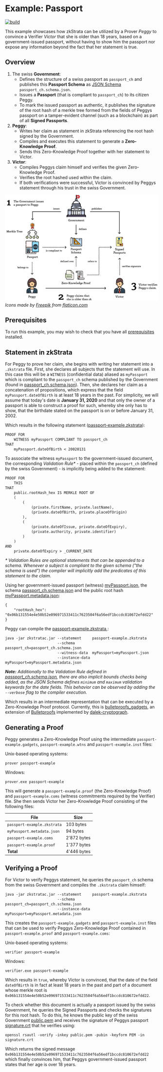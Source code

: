 # Example: Passport
[![build](https://github.com/MarcKloter/zkStrata/workflows/example%3A%20passport/badge.svg)](https://github.com/MarcKloter/zkStrata/actions?query=workflow:"example:+passport")

This example showcases how zkStrata can be utilized by a Prover _Peggy_ to convince a Verifier _Victor_ that she is older than 18 years, based on a government-issued passport, without having to show him the passport nor expose any information beyond the fact that her statement is true.  

## Overview
1) The swiss **Government**: 
   - Defines the structure of a swiss passport as `passport_ch` and publishes this **Passport Schema** as [JSON Schema](https://json-schema.org/) `passport_ch.schema.json`. 
   - Issues a **Passport** (that is compliant to `passport_ch`) to its citizen Peggy.
   - To mark the issued passport as authentic, it publishes the signature of the root hash of a merkle tree formed from the fields of Peggys passport on a tamper-evident channel (such as a blockchain) as part of all **Signed Passports**.
2) **Peggy**:
   - Writes her claim as statement in zkStrata referencing the root hash signed by the Government.
   - Compiles and executes this statement to generate a **Zero-Knowledge Proof**.
   - Sends this Zero-Knowledge Proof together with her statement to Victor.
3) **Victor**:
   - Compiles Peggys claim himself and verifies the given Zero-Knowledge Proof.
   - Verifies the root hashed used within the claim.
   - If both verifications were successful, Victor is convinced by Peggys statement through his trust in the swiss Government.

![overview](overview.jpg)
_Icons made by [Freepik](https://www.flaticon.com/authors/freepik) from [flaticon.com](https://www.flaticon.com)_

## Prerequisites
To run this example, you may wish to check that you have all [prerequisites](../) installed.

## Statement in zkStrata
For Peggy to prove her claim, she begins with writing her statement into a `.zkstrata` file. First, she declares all subjects that the statement will use. In this case this will be a `WITNESS` (confidential data) aliased as `myPassport` which is compliant to the `passport_ch` schema published by the Government (found in [passport_ch.schema.json](passport_ch.schema.json)). Then, she declares her claim as a concatenation of propositions, which express that the field `myPassport.dateOfBirth` is at least 18 years in the past. For simplicity, we will assume that today's date is **January 31, 2020** and that only the owner of a passport is able to construct a proof for such, whereby she only has to show, that the birthdate stated on the passport is on or before January 31, 2002.

Which results in the following statement ([passport-example.zkstrata](passport-example.zkstrata)):

```
PROOF FOR
    WITNESS myPassport COMPLIANT TO passport_ch
THAT
    myPassport.dateOfBirth < 20020131
```

To associate the witness `myPassport` to the government-issued document, the corresponding _Validation Rule*_ - placed within the `passport_ch` (defined by the swiss Government) - is implicitly being added to the statement:

```
PROOF FOR 
    THIS 
THAT 
    public.rootHash_hex IS MERKLE ROOT OF 
    (
        (
            (private.firstName, private.lastName), 
            (private.dateOfBirth, private.placeOfOrigin)
        ),
        (
            (private.dateOfIssue, private.dateOfExpiry), 
            (private.authority, private.identifier)
        )
    )
AND
    private.dateOfExpiry > _CURRENT_DATE
```
_* Validation Rules are optional statements that can be appended to a schema. Whenever a subject is compliant to the given schema ("the schema is used") the compiler will implicitly add the predicates of this statement to the claim._

Using her government-issued passport (witness) [myPassport.json](myPassport.json), the schema [passport_ch.schema.json](passport_ch.schema.json) and the public root hash [myPassport.metadata.json](myPassport.metadata.json):

```
{
    "rootHash_hex": "0x06b131554e4e50b52e096971533411c7623504f6a56edf1bccdc810672efdd22"
}
```

Peggy can compile the [passport-example.zkstrata](passport-example.zkstrata),:

```
java -jar zkstratac.jar --statement     passport-example.zkstrata
                        --schema        passport_ch=passport_ch.schema.json
                        --witness-data  myPassport=myPassport.json
                        --instance-data myPassport=myPassport.metadata.json
```

_**Note:** Additionally to the Validation Rule defined in [passport_ch.schema.json](passport_ch.schema.json), there are also implicit bounds checks being added, as the JSON Schema defines `minimum` and `maximum` validation keywords for the date fields. This behavior can be observed by adding the `--verbose` flag to the compiler execution._ 

Which results in an intermediate representation that can be executed by a Zero-Knowledge Proof protocol. Currently, this is [bulletproofs_gadgets](https://github.com/MarcKloter/bulletproofs_gadgets), an extension of [Bulletproofs](https://crypto.stanford.edu/bulletproofs/) implemented by [dalek-cryptograph](https://github.com/dalek-cryptography/bulletproofs).

## Generating a Proof
Peggy generates a Zero-Knowledge Proof using the intermediate `passport-example.gadgets`, `passport-example.wtns` and `passport-example.inst` files:

Unix-based operating systems:
```
prover passport-example
```

Windows:
```
prover.exe passport-example
```

This will generate a `passport-example.proof` (the Zero-Knowledge Proof) and `passport-example.coms` (witness commitments required by the Verifier) file. She then sends Victor her Zero-Knowledge Proof consisting of the following files:

| File | Size |
| ---- | ---- |
| `passport-example.zkstrata` | 103 bytes |
| `myPassport.metadata.json` | 94 bytes |
| `passport-example.coms` | 2'872 bytes |
| `passport-example.proof` | 1'377 bytes |
| **Total** | 4'446 bytes |

## Verifying a Proof
For Victor to verify Peggys statement, he queries the `passport_ch` schema from the swiss Government and compiles the `.zkstrata` claim himself:

```
java -jar zkstratac.jar --statement     passport-example.zkstrata
                        --schema        passport_ch=passport_ch.schema.json
                        --instance-data myPassport=myPassport.metadata.json
```

This creates the `passport-example.gadgets` and `passport-example.inst` files that can be used to verify Peggys Zero-Knowledge Proof contained in `passport-example.proof` and `passport-example.coms`:

Unix-based operating systems:
```
verifier passport-example
```

Windows:
```
verifier.exe passport-example
```

Which results in `true`, whereby Victor is convinced, that the date of the field `dateOfBirth` is in fact at least 18 years in the past and part of a document whose merkle root is `0x06b131554e4e50b52e096971533411c7623504f6a56edf1bccdc810672efdd22`. 

To check whether this document is actually a passport issued by the swiss Government, he queries the Signed Passports and checks the signatures for this root hash. To do this, he knows the public key of the swiss Government [public.pem](public.pem) and receives the signature of Peggys passport [signature.crt](signature.crt) that he verifies using:

```
openssl rsautl -verify -inkey public.pem -pubin -keyform PEM -in signature.crt
```

Which returns the signed message `0x06b131554e4e50b52e096971533411c7623504f6a56edf1bccdc810672efdd22` which finally convinces him, that Peggys government-issued passport states that her age is over 18 years.
